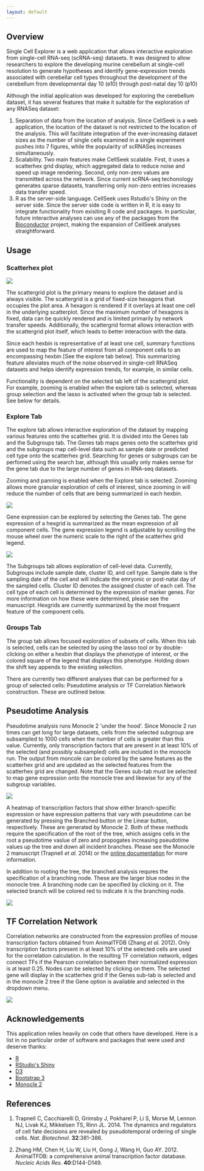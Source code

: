 ```yaml
---
layout: default
---
```

## Overview

Single Cell Explorer is a web application that allows interactive exploration from single-cell RNA-seq (scRNA-seq) datasets. It was designed to allow researchers to explore the developing murine cerebellum at single-cell resolution to generate hypotheses and identify gene-expression trends associated with cerebellar cell types throughout the development of the cerebellum from developmental day 10 (e10) through post-natal day 10 (p10)

Although the initial application was developed for exploring the cerebellum dataset, it has several features that make it suitable for the exploration of any RNASeq dataset:
1. Separation of data from the location of analysis. Since CellSeek is a web application, the location of the dataset is not restricted to the location of the analysis. This will facilitate integration of the ever-increasing dataset sizes as the number of single cells examined in a single experiment pushes into 7 figures, while the popularity of scRNASeq increases simultaneously.
2. Scalability. Two main features make CellSeek scalable. First, it uses a scatterhex grid display, which aggregated data to reduce noise and speed up image rendering. Second, only non-zero values are transmitted across the network. Since current scRNA-seq techonology generates sparse datasets, transferring only non-zero entries increases data transfer speed. 
3. R as the server-side language. CellSeek uses Rstudio's Shiny on the server side. Since the server side code is written in R, it is easy to integrate functionality from exisiting R code and packages. In particular, future interactive analyses can use any of the packages from the [Bioconductor](https://www.bioconductor.org/) project, making the expansion of CellSeek analyses straightforward.


## Usage

### Scatterhex plot

![](assets/scatterhex_plot.png)

The scattergrid plot is the primary means to explore the dataset and is always visible. The scattergrid is a grid of fixed-size hexagons that occupies the plot area. A hexagon is rendered if it overlays at least one cell in the underlying scatterplot. Since the maximum number of hexagons is fixed, data can be quickly rendered and is limited primarily by network transfer speeds. Additionally, the scattergrid format allows interaction with the scattergrid plot itself, which leads to better interaction with the data.

Since each hexbin is representative of at least one cell, summary functions are used to map the feature of interest from all component cells to an encompassing hexbin [See the explore tab below]. This summarizing feature alleviates much of the noise observed in single-cell RNASeq datasets and helps identify expression trends, for example, in similar cells.

Functionality is dependent on the selected tab left of the scattergrid plot. For example, zooming is enabled when the explore tab is selected, whereas group selection and the lasso is activated when the group tab is selected. See below for details.

### Explore Tab


The explore tab allows interactive exploration of the dataset by mapping various features onto the scatterhex grid. It is divided into the Genes tab and the Subgroups tab. The Genes tab maps genes onto the scatterhex grid and the subgroups map cell-level data such as sample date or predicted cell type onto the scatterhex grid. Searching for genes or subgroups can be perfomed using the search bar, although this usually only makes sense for the gene tab due to the large number of genes in RNA-seq datasets.

Zooming and panning is enabled when the Explore tab is selected. Zooming allows more granular exploration of cells of interest, since zooming in will reduce the number of cells that are being summarized in each hexbin.

![](assets/explore_gene_tab.png)

Gene expression can be explored by selecting the Genes tab. The gene expression of a hexgrid is summarized as the mean expression of all component cells. The gene expression legend is adjustable by scrolling the mouse wheel over the numeric scale to the right of the scatterhex grid legend.

![](assets/explore_subgroups_tab.png)

The Subgroups tab allows exploration of cell-level data. Currently, Subgroups include sample date, cluster ID, and cell type. Sample date is the sampling date of the cell and will indicate the emryonic or post-natal day of the sampled cells. Cluster ID denotes the assigned cluster of each cell. The cell type of each cell is determined by the expression of marker genes. For more information on how these were determined, please see the manuscript. Hexgrids are currently summarized by the most frequent feature of the component cells.

### Groups Tab

The group tab allows focused exploration of subsets of cells. When this tab is selected, cells can be selected by using the lasso tool or by double-clicking on either a hexbin that displays the phenotype of interest, or the colored square of the legend that displays this phenotype. Holding down the shift key appends to the existing selection.

There are currently two different analyses that can be performed for a group of selected cells: Pseudotime analysis or TF Correlation Network construction. These are outlined below. 

## Pseudotime Analysis

Pseudotime analysis runs Monocle 2 'under the hood'. Since Monocle 2 run times can get long for large datasets, cells from the selected subgroup are subsampled to 1000 cells when the number of cells is greater than this value. Currently, only transcription factors that are present in at least 10% of the selected (and possibly subsampled) cells are included in the monocle run. The output from moncole can be colored by the same features as the scatterhex grid and are updated as the selected features from the scatterhex grid are changed. Note that the Genes sub-tab must be selected to map gene expression onto the monocle tree and likewise for any of the subgroup variables.

![](assets/monocle_plot.png)

A heatmap of transcription factors that show either branch-specific expression or have expression patterns that vary with pseudotime can be generated by pressing the Branched button or the Linear button, respectively. These are generated by Monocle 2. Both of these methods require the specification of the root of the tree, which assigns cells in the root a pseudotime vaslue of zero and propogates increasing pseudotime values up the tree and down all incident branches. Please see the Monocle 2 manuscript (Trapnell *et al.* 2014) or the [online documentation](http://cole-trapnell-lab.github.io/monocle-release) for more information.

In addition to rooting the tree, the branched analysis requres the specification of a branching node. These are the larger blue nodes in the monocle tree. A branching node can be specified by clicking on it. The selected branch will be colored red to indicate it is the branching node.

![](assets/monocle_heatmap_plot.png)

## TF Correlation Network

Correlation networks are constructed from the expression profiles of mouse transcription factors obtained from AnimalTFDB (Zhang *et al.* 2012). Only transcription factors present in at least 10% of the selected cells are used for the correlation calculation. In the resulting TF correlation network, edges connect TFs if the Pearson correlation between their normalized expression is at least 0.25. Nodes can be selected by clicking on them. The selected gene will display in the scatterhex grid if the Genes sub-tab is selected and in the monocle 2 tree if the Gene option is available and selected in the dropdown menu.

![](assets/correlation_plot.png)

## Acknowledgements

This application relies heavily on code that others have developed. Here is a list in no particular order of software and packages that were used and deserve thanks:

* [R](https://cran.r-project.org/)
* [RStudio's Shiny](https://shiny.rstudio.com/)
* [D3](https://d3js.org/)
* [Bootstrap 3](http://getbootstrap.com/)
* [Monocle 2]()

## References

1) Trapnell C, Cacchiarelli D, Grimsby J, Pokharel P, Li S, Morse M, Lennon NJ, Livak KJ, Mikkelsen TS, Rinn JL. 2014. The dynamics and regulators of cell fate decisions are revealed by pseudotemporal ordering of single cells. *Nat. Biotechnol.* **32**:381-386.

2) Zhang HM, Chen H, Liu W, Liu H, Gong J, Wang H, Guo AY. 2012. AnimalTFDB: a comprehensive animal transcription factor database. *Nucleic Acids Res.* **40**:D144-D149.
